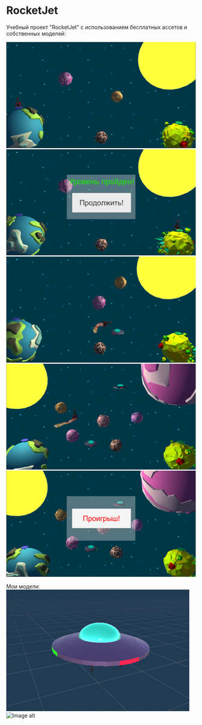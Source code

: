 # RocketJet
Учебный проект "RocketJet" с использованием бесплатных ассетов и собственных моделей:
 
![Image alt](https://github.com/Vitekvn01/RocketJet/blob/master/Screenshot_1.png)
![Image alt](https://github.com/Vitekvn01/RocketJet/blob/master/Screenshot_2.png)
![Image alt](https://github.com/Vitekvn01/RocketJet/blob/master/Screenshot_3.png)
![Image alt](https://github.com/Vitekvn01/RocketJet/blob/master/Screenshot_4.png)
![Image alt](https://github.com/Vitekvn01/RocketJet/blob/master/Screenshot_5.png)

Мои модели:
![Image alt](https://github.com/Vitekvn01/RocketJet/blob/master/Screenshot_7.png)
![Image alt](https://github.com/Vitekvn01/RocketJet/blob/master/Screenshot_9.png)
